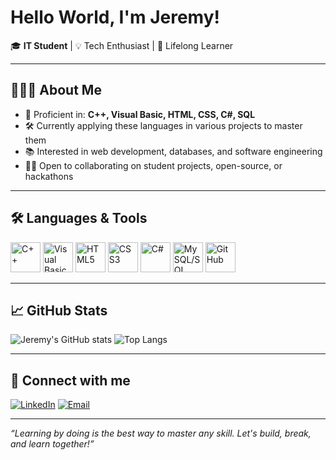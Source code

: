 # Hello World, I'm Jeremy!

🎓 **IT Student** | 💡 Tech Enthusiast | 🚀 Lifelong Learner

---

## 🧑🏻‍💻 About Me

- 🎯 Proficient in: **C++, Visual Basic, HTML, CSS, C#, SQL**
- 🛠️ Currently applying these languages in various projects to master them
- 📚 Interested in web development, databases, and software engineering
- 🤝🏼 Open to collaborating on student projects, open-source, or hackathons

---

## 🛠️ Languages & Tools

<span>
  <img src="https://cdn.jsdelivr.net/gh/devicons/devicon/icons/cplusplus/cplusplus-original.svg" alt="C++" width="48" height="48"/>
  <img src="https://cdn.jsdelivr.net/gh/devicons/devicon/icons/visualbasic/visualbasic-original.svg" alt="Visual Basic" width="48" height="48"/>
  <img src="https://cdn.jsdelivr.net/gh/devicons/devicon/icons/html5/html5-original.svg" alt="HTML5" width="48" height="48"/>
  <img src="https://cdn.jsdelivr.net/gh/devicons/devicon/icons/css3/css3-original.svg" alt="CSS3" width="48" height="48"/>
  <img src="https://cdn.jsdelivr.net/gh/devicons/devicon/icons/csharp/csharp-original.svg" alt="C#" width="48" height="48"/>
  <img src="https://cdn.jsdelivr.net/gh/devicons/devicon/icons/mysql/mysql-original.svg" alt="MySQL/SQL" width="48" height="48"/>
  <img src="https://cdn.jsdelivr.net/gh/devicons/devicon/icons/github/github-original.svg" alt="GitHub" width="48" height="48"/>
</span>

---

## 📈 GitHub Stats

![Jeremy's GitHub stats](https://github-readme-stats.vercel.app/api?username=Jeremy-06&show_icons=true&?cache_seconds=1800&theme=radical)
![Top Langs](https://github-readme-stats.vercel.app/api/top-langs/?username=Jeremy-06&layout=compact&?cache_seconds=1800&theme=radical)

---

## 🔗 Connect with me

[![LinkedIn](https://img.shields.io/badge/-LinkedIn-0077B5?style=flat&logo=linkedin&logoColor=white)]()
[![Email](https://img.shields.io/badge/-Email-D14836?style=flat&logo=gmail&logoColor=white)]()

---

*“Learning by doing is the best way to master any skill. Let's build, break, and learn together!”*

